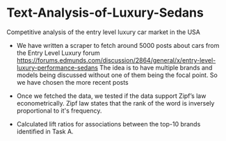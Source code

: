# Text-Analysis-of-Luxury-Sedans
Competitive analysis of the entry level luxury car market in the USA

* We have written a scraper to fetch around 5000 posts about cars from the Entry Level Luxury forum https://forums.edmunds.com/discussion/2864/general/x/entry-level-luxury-performance-sedans
The idea is to have multiple brands and models being discussed without one of them being the focal point. So we have chosen the more recent posts

* Once we fetched the data, we tested if the data support Zipf’s law econometrically. Zipf law states that the rank of the word is inversely proportional to it's frequency.

* Calculated lift ratios for associations between the top-10 brands identified in Task A.

